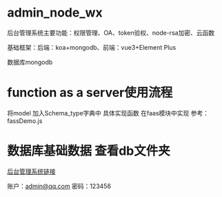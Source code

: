 # admin_node_wx
后台管理系统主要功能：权限管理、OA、token验权、node-rsa加密、云函数

基础框架：后端：koa+mongodb、前端：vue3+Element Plus

数据库mongodb

# function as a server使用流程

将model 加入Schema_type字典中
具体实现函数 在faas模块中实现
参考：fassDemo.js

# 数据库基础数据 查看db文件夹

[后台管理系统链接](https://s1.z100.vip:8555/vue/welcome)

账户：admin@qq.com
密码：123456

